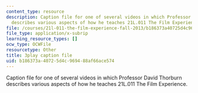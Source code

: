 ```yaml
---
content_type: resource
description: Caption file for one of several videos in which Professor David Thorburn
  describes various aspects of how he teaches 21L.011 The Film Experience.
file: /courses/21l-011-the-film-experience-fall-2013/b186373a40725d4c969488af66ace574_gjnJf9jobb4.vtt
file_type: application/x-subrip
learning_resource_types: []
ocw_type: OCWFile
resourcetype: Other
title: 3play caption file
uid: b186373a-4072-5d4c-9694-88af66ace574
---
```

Caption file for one of several videos in which Professor David Thorburn describes various aspects of how he teaches 21L.011 The Film Experience.

